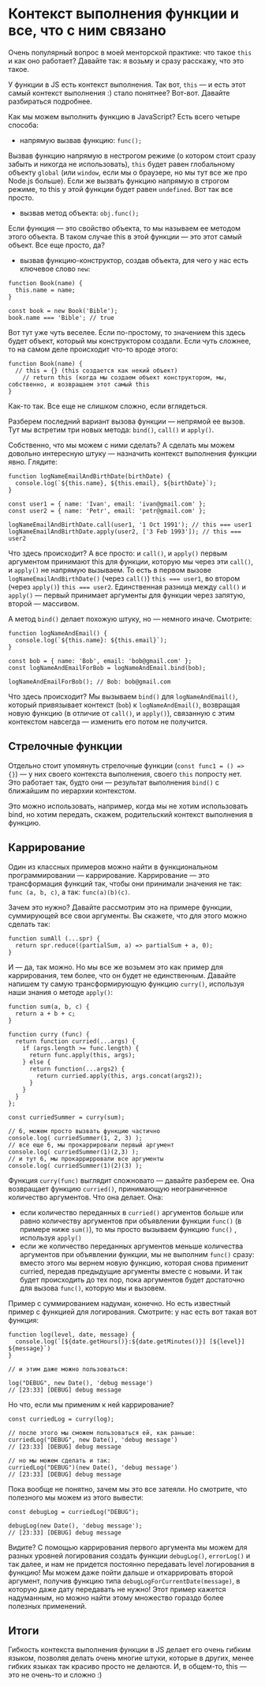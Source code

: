 # Контекст выполнения функции и все, что с ним связано
Очень популярный вопрос в моей менторской практике: что такое `this` и как оно работает? Давайте так: я возьму и сразу расскажу, что 
это такое. 

У функции в JS есть контекст выполнения. Так вот, `this` — и есть 
этот самый контекст выполнения :) стало понятнее? Вот-вот. Давайте разбираться подробнее.

Как мы можем выполнить функцию в JavaScript? Есть всего четыре способа: 

- напрямую вызвав функцию: `func();`

Вызвав функцию напрямую в нестрогом режиме (о котором стоит сразу забыть и никогда не использовать), `this` будет равен глобальному объекту `global` (или `window`, если мы о браузере, но мы тут все же про Node.js больше).
Если же вызвать функцию напрямую в строгом режиме, то this у этой функции будет равен `undefined`. Вот так все просто.

- вызвав метод объекта: `obj.func();`

Если функция — это свойство объекта, то мы называем ее методом этого объекта. В таком случае this в этой функции — это этот самый объект. Все еще просто, да?

- вызвав функцию-конструктор, создав объекта, для чего у нас есть ключевое слово `new`:  

```
function Book(name) {
  this.name = name;
}

const book = new Book('Bible');
book.name === 'Bible'; // true
```

Вот тут уже чуть веселее. Если по-простому, то значением this здесь будет объект, который мы конструктором создали. Если чуть сложнее, то на самом деле происходит что-то вроде этого: 

```
function Book(name) {
  // this = {} (this создается как некий объект)
	// return this (когда мы создаем объект конструктором, мы, собственно, и возвращаем этот самый this
}
```

Как-то так. Все еще не слишком сложно, если вглядеться.

Разберем последний вариант вызова функции — непрямой ее вызов. Тут мы встретим три новых метода: `bind()`, `call()` и `apply()`.

Собственно, что мы можем с ними сделать? А сделать мы можем довольно интересную штуку — назначить контекст выполнения функции явно. Глядите: 

```
function logNameEmailAndBirthDate(birthDate) {
  console.log(`${this.name}, ${this.email}, ${birthDate}`);
}

const user1 = { name: 'Ivan', email: 'ivan@gmail.com' };
const user2 = { name: 'Petr', email: 'petr@gmail.com' };

logNameEmailAndBirthDate.call(user1, '1 Oct 1991'); // this === user1
logNameEmailAndBirthDate.apply(user2, ['3 Feb 1993']); // this === user2
```

Что здесь происходит? А все просто: и `call()`, и `apply()` первым аргументом принимают this для функции, которую мы через эти  `call()`, и `apply()`  не напрямую вызываем. То есть в первом вызове `logNameEmailAndBirthDate()` (через `call()`) `this === user1`, во втором (через `apply()`) `this === user2`.
Единственная разница между `call()` и `apply()` — первый принимает аргументы для функции через запятую, второй — массивом.

А метод `bind()` делает похожую штуку, но — немного иначе. Смотрите:

```
function logNameAndEmail() {
  console.log(`${this.name}: ${this.email}`);
}

const bob = { name: 'Bob', email: 'bob@gmail.com' };
const logNameAndEmailForBob = logNameAndEmail.bind(bob);

logNameAndEmailForBob(); // Bob: bob@gmail.com
```

Что здесь происходит? Мы вызываем `bind()` для `logNameAndEmail()`,  который привязывает контекст (`bob`) к  `logNameAndEmail()`, возвращая новую функцию (в отличие от `call()`, и `apply()`), связанную с этим контекстом навсегда — изменить его потом не получится.

## Стрелочные функции
Отдельно стоит упомянуть стрелочные функции (`const func1 = () => {}`) — у них своего контекста выполнения, своего `this` попросту нет.   
Это работает так, будто они — результат выполнения `bind()`  c ближайшим по иерархии контекстом.

Это можно использовать, например, когда мы не хотим использовать bind, но хотим передать, скажем, родительский контекст выполнения в функцию.

## Каррирование
Один из классных примеров можно найти в функциональном программировании — каррирование. 
Каррирование — это трансформация функций так, чтобы они принимали значения не так: `func (a, b, c)`, а так: `func(a)(b)(c)`.

Зачем это нужно? Давайте рассмотрим это на примере функции, суммирующей все свои аргументы. Вы скажете, что для этого можно сделать так: 

```
function sumAll (...spr) {
  return spr.reduce((partialSum, a) => partialSum + a, 0);
}
```

И — да, так можно. Но мы все же возьмем это как пример для каррирования, тем более, что он будет не единственным.
Давайте напишем ту самую трансформирующую функцию `curry()`, используя наши знания о методе `apply()`:

```
function sum(a, b, c) {
  return a + b + c;
}

function curry (func) {
  return function curried(...args) {
    if (args.length >= func.length) {
      return func.apply(this, args);
    } else {
      return function(...args2) {
        return curried.apply(this, args.concat(args2));
      }
    }
  }
};

const curriedSummer = curry(sum);

// 6, можем просто вызвать функцию частично
console.log( curriedSummer(1, 2, 3) );
// все еще 6, мы прокаррировали первый аргумент
console.log( curriedSummer(1)(2,3) ); 
// и тут 6, мы прокаррирровали все аргументы
console.log( curriedSummer(1)(2)(3) ); 
```

Функция `curry(func)` выглядит сложновато — давайте разберем ее.
Она возвращает функцию `curried()`, принимающую неограниченное количество аргументов. Что она делает. Она:

- если количество переданных в `curried()` аргументов больше или равно количеству аргументов при объявлении функции `func()`  (в примере ниже `sum()`), то мы просто вызываем функцию `func()` , используя `apply()`
- если же количество переданных аргументов меньше количества аргументов при объявлении функции, мы не выполним `func()` сразу: вместо этого мы вернем новую функцию, которая снова применит curried, передав предыдущие аргументы вместе с новыми. И так будет происходить до тех пор, пока аргументов будет достаточно для вызова `func()`, которую мы и вызовем.

Пример с суммированием надуман, конечно. Но есть известный пример с функцией для логирования. Смотрите: у нас есть вот такая вот функция:

```
function log(level, date, message) {
  console.log(`[${date.getHours()}:${date.getMinutes()}] [${level}] ${message}`)
}

// и этим даже можно пользоваться:

log("DEBUG", new Date(), 'debug message')
// [23:33] [DEBUG] debug message
```

Но что, если мы применим к ней каррирование?

```
const curriedLog = curry(log);

// после этого мы сможем пользоваться ей, как раньше: 
curriedLog("DEBUG", new Date(), 'debug message')
// [23:33] [DEBUG] debug message

// но мы можем сделать и так:
curriedLog("DEBUG")(new Date(), 'debug message')
// [23:33] [DEBUG] debug message
```

Пока вообще не понятно, зачем мы это все затеяли. Но смотрите, что полезного мы можем из этого вывести: 

```
const debugLog = curriedLog("DEBUG");

debugLog(new Date(), 'debug message');
// [23:33] [DEBUG] debug message
```

Видите? С помощью каррирования первого аргумента мы можем для разных уровней логирования создать функции `debugLog()`, `errorLog()` и так далее, и нам не придется постоянно передавать level логирования в функцию! 
Мы можем даже пойти дальше и откаррировать второй аргумент, получив функцию типа `debugLogForCurrentDate(message)`, в которую даже дату передавать не нужно! Этот пример кажется надуманным, но можно найти этому множество гораздо более полезных применений.


## Итоги
Гибкость контекста выполнения функции в JS делает его очень гибким языком, позволяя делать очень многие штуки, которые в других, менее гибких языках так красиво просто не делаются. И, в общем-то, this — это не очень-то и сложно :)
